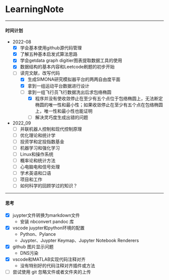 # LearningNote
---
#### 时间计划 
- 2022-08
    - [x] 学会基本使用github源代码管理
    - [x] 了解五种基本启发式算法思路
    - [x] 学会getdata graph digitier图表提取数据工具的使用
    - [x] 数据结构的基本内容和Leetcode刷题的初步开始
    - [ ] 读完文献，改写代码
      - [x] 生成SIMONA研究模拟器平台的两两自由度平面
      - [x] 拿到一组运动平台数据进行设计
      - [ ] 拿到一组飞行员飞行数据洗出后求包络椭圆
        - [x] 程序并没有使收敛停止在至少有五个点位于包络椭圆上，无法断定椭圆的唯一性和最小性；如果收敛停止在至少有五个点在包络椭圆上，唯一性和最小性也能证明
        - [ ] 解决灵巧度生成出错的问题
- 2022_09 
    - [ ] 并联机器人控制和现代控制原理
    - [ ] 优化理论和统计学
    - [ ] 投资学和定投指数基金
    - [ ] 机器学习和强化学习
    - [ ] Linux和操作系统
    - [ ] 概率论和统计方法
    - [ ] 心电脑电和信号处理
    - [ ] 学术英语和口语
    - [ ] 项目和工作
    - [ ] 如何科学的回顾学过的知识？
---
#### 思考
- [x] juypter文件转换为markdown文件
  - 安装 nbconvert pandoc 库 
- [x] vscode juypter和python环境的配置
  - Python、Pylance
  - Juypter、Juypter Keymap、Jupyter Notebook Renderers
- [x] github 图片显示问题
  - DNS污染
- [x] vscode和MATLAB实现代码注释对齐
  - 没有特别好的代码注释对齐插件或方法
- [ ] 尝试使用 git 忽略文件或者文件夹的上传 